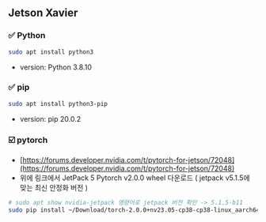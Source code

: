 ## Jetson Xavier

### ✅ **Python**
```bash
sudo apt install python3
```
- version: Python 3.8.10

### ✅ **pip**
```bash
sudo apt install python3-pip
```
- version: pip 20.0.2

### ☑️ **pytorch**
- [https://forums.developer.nvidia.com/t/pytorch-for-jetson/72048](https://forums.developer.nvidia.com/t/pytorch-for-jetson/72048)
- 위에 링크에서 JetPack 5 Pytorch v2.0.0 wheel 다운로드
( jetpack v5.1.5에 맞는 최신 안정화 버전 ) 
```bash
# sudo apt show nvidia-jetpack 명령어로 jetpack 버전 확인 -> 5.1.5-b11
sudo pip install ~/Download/torch-2.0.0+nv23.05-cp38-cp38-linux_aarch64.whl
```